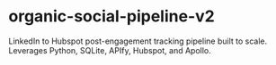 # organic-social-pipeline-v2
LinkedIn to Hubspot post-engagement tracking pipeline built to scale. Leverages Python, SQLite, APIfy, Hubspot, and Apollo.
